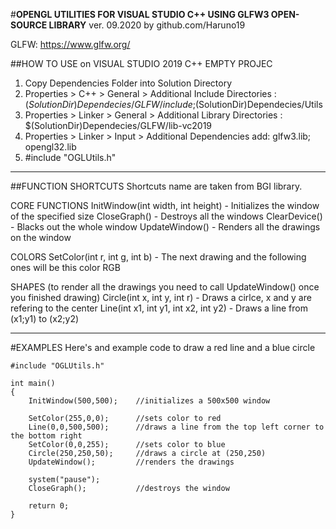 

#**OPENGL UTILITIES FOR VISUAL STUDIO C++ USING GLFW3 OPEN-SOURCE LIBRARY**
 					   ver. 09.2020 by github.com/Haruno19    

GLFW: https://www.glfw.org/



##HOW TO USE on VISUAL STUDIO 2019 C++ EMPTY PROJEC

1. Copy Dependencies Folder into Solution Directory
2. Properties > C++ > General > Additional Include Directories		: $(SolutionDir)Dependecies/GLFW/include;$(SolutionDir)Dependecies/Utils
3. Properties > Linker > General > Additional Library Directories	: $(SolutionDir)Dependecies/GLFW/lib-vc2019
4. Properties > Linker > Input > Additional Dependencies		 add: glfw3.lib; opengl32.lib
5. #include "OGLUtils.h"

------------------------------------------------------------------------------------------------

##FUNCTION SHORTCUTS
Shortcuts name are taken from BGI library.

CORE FUNCTIONS
InitWindow(int width, int height)	 - Initializes the window of the specified size
CloseGraph()						 - Destroys all the windows
ClearDevice()					 	 - Blacks out the whole window
UpdateWindow()						 - Renders all the drawings on the window

COLORS
SetColor(int r, int g, int b)		 - The next drawing and the following ones will be this color RGB

SHAPES (to render all the drawings you need to call UpdateWindow() once you finished drawing)
Circle(int x, int y, int r)			 - Draws a cirlce, x and y are refering to the center
Line(int x1, int y1, int x2, int y2) - Draws a line from (x1;y1) to (x2;y2)

-------------------------------------------------------------------------------------------------

#EXAMPLES
Here's and example code to draw a red line and a blue circle


	#include "OGLUtils.h"

	int main()
	{
		InitWindow(500,500);	//initializes a 500x500 window
	
		SetColor(255,0,0);		//sets color to red
		Line(0,0,500,500);		//draws a line from the top left corner to the bottom right
		SetColor(0,0,255);		//sets color to blue
		Circle(250,250,50);		//draws a circle at (250,250) 
		UpdateWindow();			//renders the drawings

		system("pause");
		CloseGraph();			//destroys the window

		return 0;
	}

